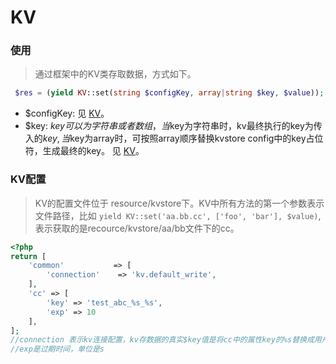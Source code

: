 # KV

### 使用
> 通过框架中的KV类存取数据，方式如下。

``` php
 $res = (yield KV::set(string $configKey, array|string $key, $value));
```

* $configKey: 见 [KV](../../libs/pool/kv.md)。
* $key: $key可以为字符串或者数组，当$key为字符串时，kv最终执行的key为传入的$key, 当$key为array时，可按照array顺序替换kvstore config中的key占位符，生成最终的key。 见 [KV](../../libs/pool/kv.md)。

### KV配置
> KV的配置文件位于 resource/kvstore下。KV中所有方法的第一个参数表示文件路径，比如 ````yield KV::set('aa.bb.cc', ['foo', 'bar'], $value)````,表示获取的是recource/kvstore/aa/bb文件下的cc。

``` php
<?php
return [
    'common'           => [
        'connection'    => 'kv.default_write',
    ],
    'cc' => [
        'key' => 'test_abc_%s_%s',
        'exp' => 10
    ],
];
//connection 表示kv连接配置，kv存数据的真实$key值是将cc中的属性key的%s替换成用户使用时传入的key的字符串，
//exp是过期时间，单位是s
```

